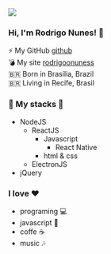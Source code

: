 
<img src="https://github.com/nunesrodrigodev/presentation/blob/master/Marketing%20Business%20Corporate%20Start-up%20Facebook%20Cover.png">



### Hi, I'm Rodrigo Nunes!  💜

⚡ My GitHub [github](https://github.com/rodrigonuness) <br>
💣 My site [rodrigoonuness](https://rodrigoonunes.github.io/) <br>
🇧🇷 Born in Brasília, Brazil <br>
🇧🇷 Living in Recife, Brasil

### 🚀 My stacks 💙
  - NodeJS
      - ReactJS
          - Javascript
              - React Native  
          - html & css 
      - ElectronJS 
  - jQuery

### I love ❤️
- programing 💻
- javascript 💛
- coffe ☕
- music 🎶
